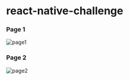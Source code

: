 # react-native-challenge
### Page 1
![page1](https://user-images.githubusercontent.com/27458911/106699716-3f844700-6598-11eb-8b80-c1a5c923d416.png)

### Page 2
![page2](https://user-images.githubusercontent.com/27458911/106699875-912cd180-6598-11eb-9cc7-18eb93f84648.png)
